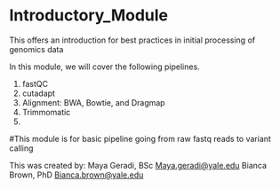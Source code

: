 # Introductory_Module


This offers an introduction for best practices in initial processing of genomics data 

In this module, we will cover the following pipelines. 
1. fastQC
2. cutadapt
3. Alignment: BWA, Bowtie, and Dragmap
4. Trimmomatic
5. 
#This module is for basic pipeline going from raw fastq reads to variant calling





This was created by: 
Maya Geradi, BSc  Maya.geradi@yale.edu
Bianca Brown, PhD Bianca.brown@yale.edu
